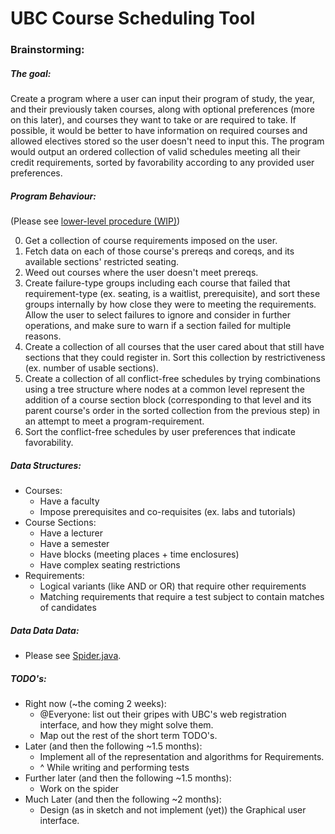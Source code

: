 # UBC Course Scheduling Tool


### Brainstorming:

##### The goal:
Create a program where a user can input their program of study, the year, and their previously taken courses, along with optional preferences (more on this later), and courses they want to take or are required to take. If possible, it would be better to have information on required courses and allowed electives stored so the user doesn't need to input this. The program would output an ordered collection of valid schedules meeting all their credit requirements, sorted by favorability according to any provided user preferences.

##### Program Behaviour:
(Please see [lower-level procedure (WIP)](Core/source/org/bse/core/registration/scheduler/SchedulerMonkey.java))

0. Get a collection of course requirements imposed on the user.
0. Fetch data on each of those course's prereqs and coreqs, and its available sections' restricted seating.
0. Weed out courses where the user doesn't meet prereqs.
0. Create failure-type groups including each course that failed that requirement-type (ex. seating, is a waitlist, prerequisite), and sort these groups internally by how close they were to meeting the requirements. Allow the user to select failures to ignore and consider in further operations, and make sure to warn if a section failed for multiple reasons.
0. Create a collection of all courses that the user cared about that still have sections that they could register in. Sort this collection by restrictiveness (ex. number of usable sections).
0. Create a collection of all conflict-free schedules by trying combinations using a tree structure where nodes at a common level represent the addition of a course section block (corresponding to that level and its parent course's order in the sorted collection from the previous step) in an attempt to meet a program-requirement.
0. Sort the conflict-free schedules by user preferences that indicate favorability.

##### Data Structures:
- Courses:
  - Have a faculty
  - Impose prerequisites and co-requisites (ex. labs and tutorials)
- Course Sections:
  - Have a lecturer
  - Have a semester
  - Have blocks (meeting places + time enclosures)
  - Have complex seating restrictions
- Requirements:
  - Logical variants (like AND or OR) that require other requirements
  - Matching requirements that require a test subject to contain matches of candidates

##### Data Data Data:
- Please see [Spider.java](Data/source/bse/data/utils/Spider.java).

##### TODO's:
- Right now (~the coming 2 weeks):
  - @Everyone: list out their gripes with UBC's web registration interface, and how they might solve them.
  - Map out the rest of the short term TODO's.
- Later (and then the following ~1.5 months):
  - Implement all of the representation and algorithms for Requirements.
  - ^ While writing and performing tests
- Further later (and then the following ~1.5 months):
  - Work on the spider
- Much Later (and then the following ~2 months):
  - Design (as in sketch and not implement (yet)) the Graphical user interface.
